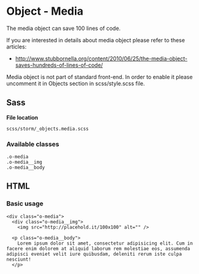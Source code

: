 #  Object - Media 

The media object can save 100 lines of code.

If you are interested in details about media object please refer to these articles:

  - <http://www.stubbornella.org/content/2010/06/25/the-media-object-saves-hundreds-of-lines-of-code/>  

Media object is not part of standard front-end. In order to enable it please uncomment it in Objects section in scss/style.scss file.

## Sass

**File location**

``` 
scss/storm/_objects.media.scss
```

### Available classes

``` 
.o-media
.o-media__img
.o-media__body
```

## HTML

### Basic usage

``` 
<div class="o-media">
  <div class="o-media__img">
    <img src="http://placehold.it/100x100" alt="" />
  
  <p class="o-media__body">
    Lorem ipsum dolor sit amet, consectetur adipisicing elit. Cum in facere enim dolorem at aliquid laborum rem molestiae eos, assumenda adipisci eveniet velit iure quibusdam, deleniti rerum iste culpa nesciunt!
  </p>

```
